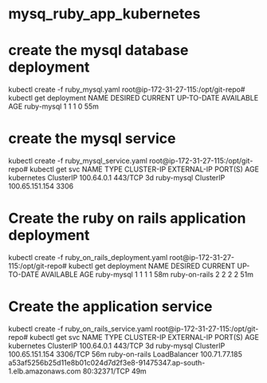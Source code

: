 # mysq_ruby_app_kubernetes

# create the mysql database deployment  
kubectl create -f ruby_mysql.yaml
root@ip-172-31-27-115:/opt/git-repo#  kubectl get deployment
NAME            DESIRED   CURRENT   UP-TO-DATE   AVAILABLE   AGE
ruby-mysql      1         1         1            0           55m

# create the mysql service 
kubectl create -f ruby_mysql_service.yaml
root@ip-172-31-27-115:/opt/git-repo# kubectl get svc
NAME            TYPE           CLUSTER-IP       EXTERNAL-IP         PORT(S)        AGE
kubernetes      ClusterIP      100.64.0.1       <none>              443/TCP        3d
ruby-mysql      ClusterIP      100.65.151.154   <none>              3306

# Create the ruby on rails application deployment 
kubectl create -f ruby_on_rails_deployment.yaml
root@ip-172-31-27-115:/opt/git-repo# kubectl get deployment
NAME            DESIRED   CURRENT   UP-TO-DATE   AVAILABLE   AGE
ruby-mysql      1         1         1            1           58m
ruby-on-rails   2         2         2            2           51m

# Create the application service 
kubectl create -f ruby_on_rails_service.yaml
root@ip-172-31-27-115:/opt/git-repo# kubectl get svc
NAME            TYPE           CLUSTER-IP       EXTERNAL-IP                                                              PORT(S)        AGE
kubernetes      ClusterIP      100.64.0.1       <none>                                                                   443/TCP        3d
ruby-mysql      ClusterIP      100.65.151.154   <none>                                                                   3306/TCP       56m
ruby-on-rails   LoadBalancer   100.71.77.185    a53af5256b25d11e8b01c024d7d2f3e8-91475347.ap-south-1.elb.amazonaws.com   80:32371/TCP   49m
